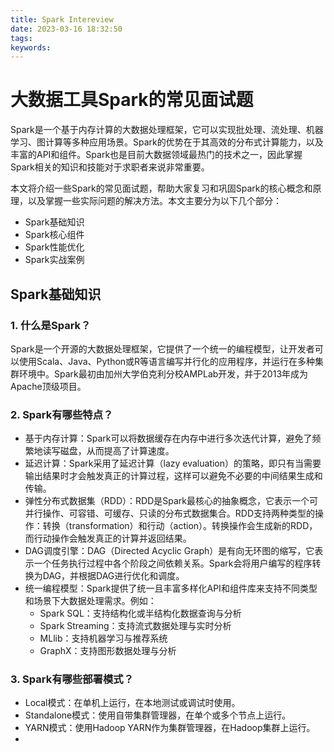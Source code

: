 ```yaml
---
title: Spark Intereview
date: 2023-03-16 18:32:50
tags:
keywords:
---
```



# 大数据工具Spark的常见面试题

Spark是一个基于内存计算的大数据处理框架，它可以实现批处理、流处理、机器学习、图计算等多种应用场景。Spark的优势在于其高效的分布式计算能力，以及丰富的API和组件。Spark也是目前大数据领域最热门的技术之一，因此掌握Spark相关的知识和技能对于求职者来说非常重要。

本文将介绍一些Spark的常见面试题，帮助大家复习和巩固Spark的核心概念和原理，以及掌握一些实际问题的解决方法。本文主要分为以下几个部分：

- Spark基础知识
- Spark核心组件
- Spark性能优化
- Spark实战案例

## Spark基础知识

### 1. 什么是Spark？

Spark是一个开源的大数据处理框架，它提供了一个统一的编程模型，让开发者可以使用Scala、Java、Python或R等语言编写并行化的应用程序，并运行在多种集群环境中。Spark最初由加州大学伯克利分校AMPLab开发，并于2013年成为Apache顶级项目。

### 2. Spark有哪些特点？

- 基于内存计算：Spark可以将数据缓存在内存中进行多次迭代计算，避免了频繁地读写磁盘，从而提高了计算速度。
- 延迟计算：Spark采用了延迟计算（lazy evaluation）的策略，即只有当需要输出结果时才会触发真正的计算过程，这样可以避免不必要的中间结果生成和传输。
- 弹性分布式数据集（RDD）：RDD是Spark最核心的抽象概念，它表示一个可并行操作、可容错、可缓存、只读的分布式数据集合。RDD支持两种类型的操作：转换（transformation）和行动（action）。转换操作会生成新的RDD，而行动操作会触发真正的计算并返回结果。
- DAG调度引擎：DAG（Directed Acyclic Graph）是有向无环图的缩写，它表示一个任务执行过程中各个阶段之间依赖关系。Spark会将用户编写的程序转换为DAG，并根据DAG进行优化和调度。
- 统一编程模型：Spark提供了统一且丰富多样化API和组件库来支持不同类型和场景下大数据处理需求。例如：
    - Spark SQL：支持结构化或半结构化数据查询与分析
    - Spark Streaming：支持流式数据处理与实时分析
    - MLlib：支持机器学习与推荐系统
    - GraphX：支持图形数据处理与分析

### 3. Spark有哪些部署模式？

- Local模式：在单机上运行，在本地测试或调试时使用。
- Standalone模式：使用自带集群管理器，在单个或多个节点上运行。
- YARN模式：使用Hadoop YARN作为集群管理器，在Hadoop集群上运行。
-